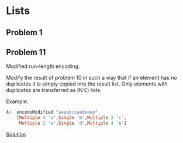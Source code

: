 # Lists
## Problem 1

## Problem 11

  Modified run-length encoding.

Modify the result of problem 10 in such a way that if an element has no duplicates it is simply copied into the result list. Only elements with duplicates are transferred as (N E) lists.

Example:

```hs
λ>  encodeModified "aaaabccaadeeee"
    [Multiple 4 'a',Single 'b',Multiple 2 'c',
     Multiple 2 'a',Single 'd',Multiple 4 'e']
```

[Solution](./11.encodeModified.hs)
